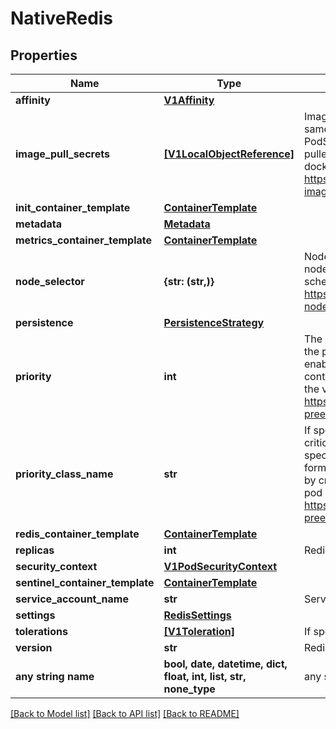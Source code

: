 # NativeRedis


## Properties
Name | Type | Description | Notes
------------ | ------------- | ------------- | -------------
**affinity** | [**V1Affinity**](V1Affinity.md) |  | [optional] 
**image_pull_secrets** | [**[V1LocalObjectReference]**](V1LocalObjectReference.md) | ImagePullSecrets is an optional list of references to secrets in the same namespace to use for pulling any of the images used by this PodSpec. If specified, these secrets will be passed to individual puller implementations for them to use. For example, in the case of docker, only DockerConfig type secrets are honored. More info: https://kubernetes.io/docs/concepts/containers/images#specifying-imagepullsecrets-on-a-pod | [optional] 
**init_container_template** | [**ContainerTemplate**](ContainerTemplate.md) |  | [optional] 
**metadata** | [**Metadata**](Metadata.md) |  | [optional] 
**metrics_container_template** | [**ContainerTemplate**](ContainerTemplate.md) |  | [optional] 
**node_selector** | **{str: (str,)}** | NodeSelector is a selector which must be true for the pod to fit on a node. Selector which must match a node&#39;s labels for the pod to be scheduled on that node. More info: https://kubernetes.io/docs/concepts/configuration/assign-pod-node/ | [optional] 
**persistence** | [**PersistenceStrategy**](PersistenceStrategy.md) |  | [optional] 
**priority** | **int** | The priority value. Various system components use this field to find the priority of the Redis pod. When Priority Admission Controller is enabled, it prevents users from setting this field. The admission controller populates this field from PriorityClassName. The higher the value, the higher the priority. More info: https://kubernetes.io/docs/concepts/configuration/pod-priority-preemption/ | [optional] 
**priority_class_name** | **str** | If specified, indicates the Redis pod&#39;s priority. \&quot;system-node-critical\&quot; and \&quot;system-cluster-critical\&quot; are two special keywords which indicate the highest priorities with the former being the highest priority. Any other name must be defined by creating a PriorityClass object with that name. If not specified, the pod priority will be default or zero if there is no default. More info: https://kubernetes.io/docs/concepts/configuration/pod-priority-preemption/ | [optional] 
**redis_container_template** | [**ContainerTemplate**](ContainerTemplate.md) |  | [optional] 
**replicas** | **int** | Redis StatefulSet size | [optional] 
**security_context** | [**V1PodSecurityContext**](V1PodSecurityContext.md) |  | [optional] 
**sentinel_container_template** | [**ContainerTemplate**](ContainerTemplate.md) |  | [optional] 
**service_account_name** | **str** | ServiceAccountName applied to the pod | [optional] 
**settings** | [**RedisSettings**](RedisSettings.md) |  | [optional] 
**tolerations** | [**[V1Toleration]**](V1Toleration.md) | If specified, the pod&#39;s tolerations. | [optional] 
**version** | **str** | Redis version, such as \&quot;6.0.16\&quot; | [optional] 
**any string name** | **bool, date, datetime, dict, float, int, list, str, none_type** | any string name can be used but the value must be the correct type | [optional]

[[Back to Model list]](../README.md#documentation-for-models) [[Back to API list]](../README.md#documentation-for-api-endpoints) [[Back to README]](../README.md)


